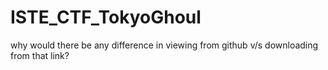 # ISTE_CTF_TokyoGhoul

why would there be any difference in viewing from github v/s downloading from that link?
